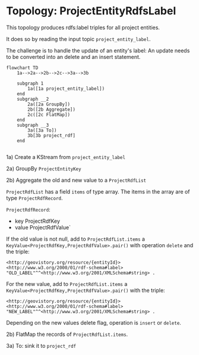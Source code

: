 # Topology: ProjectEntityRdfsLabel

This topology produces rdfs:label triples for all project entities.

It does so by reading the input topic `project_entity_label`.

The challenge is to handle the update of an entity's label:
An update needs to be converted into an delete and an insert statement.

```mermaid
flowchart TD
    1a-->2a-->2b-->2c-->3a-->3b
    
    subgraph 1
        1a([1a project_entity_label])
    end
    subgraph __2
        2a([2a GroupBy])
        2b([2b Aggregate])
        2c([2c FlatMap])
    end          
    subgraph __3
        3a([3a To])
        3b[3b project_rdf]
    end
    
```

1a) Create a KStream from `project_entity_label`

2a) GroupBy `ProjectEntityKey`

2b) Aggregate the old and new value to a `ProjectRdfList`

`ProjectRdfList` has a field `items` of type array. The items in the array are of type `ProjectRdfRecord`.

`ProjectRdfRecord`:
- key ProjectRdfKey
- value ProjectRdfValue`

If the old value is not null, add to `ProjectRdfList.items` a `KeyValue<ProjectRdfKey,ProjectRdfValue>.pair()` with
operation `delete` and the triple:

```turtle
<http://geovistory.org/resource/{entityId}> <http://www.w3.org/2000/01/rdf-schema#label> "OLD_LABEL"^^<http://www.w3.org/2001/XMLSchema#string> .
```

For the new value, add to `ProjectRdfList.items` a `KeyValue<ProjectRdfKey,ProjectRdfValue>.pair()` with
the triple:

```turtle
<http://geovistory.org/resource/{entityId}> <http://www.w3.org/2000/01/rdf-schema#label> "NEW_LABEL"^^<http://www.w3.org/2001/XMLSchema#string> .
```

Depending on the new values delete flag, operation is `insert` or `delete`.

2b) FlatMap the records of `ProjectRdfList.items`.


3a) To: sink it to `project_rdf`

